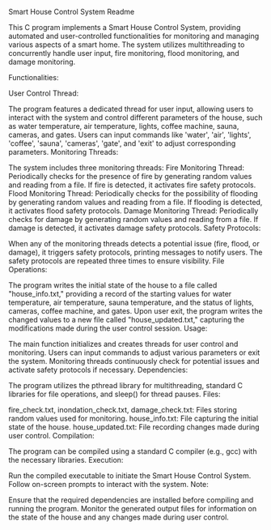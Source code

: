 
Smart House Control System Readme

This C program implements a Smart House Control System, providing automated and user-controlled functionalities for monitoring and managing various aspects of a smart home. The system utilizes multithreading to concurrently handle user input, fire monitoring, flood monitoring, and damage monitoring.

Functionalities:

User Control Thread:

The program features a dedicated thread for user input, allowing users to interact with the system and control different parameters of the house, such as water temperature, air temperature, lights, coffee machine, sauna, cameras, and gates.
Users can input commands like 'water', 'air', 'lights', 'coffee', 'sauna', 'cameras', 'gate', and 'exit' to adjust corresponding parameters.
Monitoring Threads:

The system includes three monitoring threads:
Fire Monitoring Thread: Periodically checks for the presence of fire by generating random values and reading from a file. If fire is detected, it activates fire safety protocols.
Flood Monitoring Thread: Periodically checks for the possibility of flooding by generating random values and reading from a file. If flooding is detected, it activates flood safety protocols.
Damage Monitoring Thread: Periodically checks for damage by generating random values and reading from a file. If damage is detected, it activates damage safety protocols.
Safety Protocols:

When any of the monitoring threads detects a potential issue (fire, flood, or damage), it triggers safety protocols, printing messages to notify users. The safety protocols are repeated three times to ensure visibility.
File Operations:

The program writes the initial state of the house to a file called "house_info.txt," providing a record of the starting values for water temperature, air temperature, sauna temperature, and the status of lights, cameras, coffee machine, and gates.
Upon user exit, the program writes the changed values to a new file called "house_updated.txt," capturing the modifications made during the user control session.
Usage:

The main function initializes and creates threads for user control and monitoring.
Users can input commands to adjust various parameters or exit the system.
Monitoring threads continuously check for potential issues and activate safety protocols if necessary.
Dependencies:

The program utilizes the pthread library for multithreading, standard C libraries for file operations, and sleep() for thread pauses.
Files:

fire_check.txt, inondation_check.txt, damage_check.txt: Files storing random values used for monitoring.
house_info.txt: File capturing the initial state of the house.
house_updated.txt: File recording changes made during user control.
Compilation:

The program can be compiled using a standard C compiler (e.g., gcc) with the necessary libraries.
Execution:

Run the compiled executable to initiate the Smart House Control System.
Follow on-screen prompts to interact with the system.
Note:

Ensure that the required dependencies are installed before compiling and running the program.
Monitor the generated output files for information on the state of the house and any changes made during user control.
